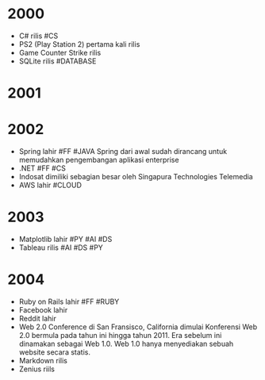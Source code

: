 # 2000
- C# rilis #CS
- PS2 (Play Station 2) pertama kali rilis
- Game Counter Strike rilis
- SQLite rilis #DATABASE 
# 2001
# 2002
- Spring lahir #FF #JAVA
	Spring dari awal sudah dirancang untuk memudahkan pengembangan aplikasi enterprise
- .NET #FF #CS
- Indosat dimiliki sebagian besar oleh Singapura Technologies Telemedia
- AWS lahir #CLOUD
# 2003
- Matplotlib lahir #PY #AI #DS
- Tableau rilis #AI #DS #PY
# 2004
- Ruby on Rails lahir #FF #RUBY
- Facebook lahir
- Reddit lahir
- Web 2.0 Conference di San Fransisco, California dimulai
	Konferensi Web 2.0 bermula pada tahun ini hingga tahun 2011. Era sebelum ini dinamakan sebagai Web 1.0. Web 1.0 hanya menyediakan sebuah website secara statis.
- Markdown rilis
- Zenius riils